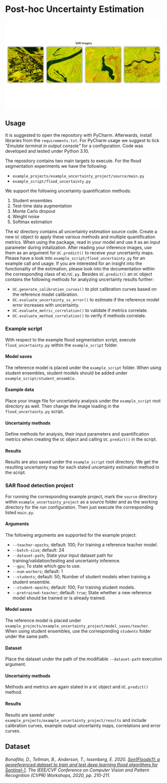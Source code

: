 # Post-hoc Uncertainty Estimation
<div style="text-align: center;">
    <img src="assets/animation.gif" alt="drawing" width="700"/>
</div>

## Usage
It is suggested to open the repository with PyCharm. Afterwards, install libraries from the `requirements.txt`. For PyCharm usage we suggest to tick _"Emulate terminal in output console"_ for a configuration. Code was developed and tested under Python 3.10.

The repository contains two main targets to execute. For the flood segmentation experiments we have the following:
- `example_projects/example_uncertainty_project/source/main.py`
- `example_script/flood_uncertainty.py`

We support the following uncertainty quantification methods:
1. Student ensembles
2. Test-time data augmentation
3. Monte Carlo dropout
4. Weight noise
5. Softmax estimation

The `W2` directory contains all uncertainty estimation source code. Create a new `UC` object to apply these various methods and multiple quantification metrics. When using the package, read in your model and use it as an input parameter during initalization. After reading your inference images, use them as an argument for `UC.predict()` to receive your uncertainty maps. Please have a look into `example_script/flood_uncertainty.py` for an example call and usage. If you are interested for an insight into the functionality of the estimation, please look into the documentation within the corresponding class of `W2/UC.py`. Besides `UC.predict()` an `UC` object contains the following methods for analyzing uncertainty results further:
- `UC.generate_calibration_curves()` to plot calibration curves based on the reference model calibration.
- `UC.evaluate_uncertainty_vs_error()` to estimate if the reference model error increases with uncertainty.
- `UC.evaluate_metric_correlation()` to validate if metrics correlate.
- `UC.evaluate_method_correlation()` to verify if methods correlate.

### Example script
With respect to the example flood segmentation script, execute `flood_uncertainty.py` within the `example_script` folder.

#### Model saves
The reference model is placed under the `example_script` folder. When using student ensembles, student models should be added under `example_script/student_ensemble`.

#### Example data
Place your image file for uncertainty analysis under the `example_script` root directory as well. Then change the image loading in the `flood_uncertainty.py` script.

#### Uncertainty methods
Define methods for analysis, their input parameters and quantification metrics when creating the `UC` object and calling `UC.predict()` in the script.

#### Results
Results are also saved under the `example_script` root directory. We get the resulting uncertainty map for each stated uncertainty estimation method in the script.

### SAR flood detection project
For running the corresponding example project, mark the `source` directory within `example_uncertainty_project` as a source folder and as the working directory for the run configuration.
Then just execute the corresponding listed `main.py`.

#### Arguments
The following arguments are supported for the example project:
- `--teacher-epochs`; default: 100; For training a reference teacher model.
- `--batch-size`; default: 24
- `--dataset-path`; State your input dataset path for training/validation/testing and uncertainty inference.
- `--gpu`; To state which gpu to use.
- `--num-workers`; default: 1
- `--students`; default: 50; Number of student models when training a student ensemble.
- `--student-epochs`; default: 100; For training student models.
- `--pretrained-teacher`; default: `true`; State whether a new reference model should be trained or is already trained.

#### Model saves
The reference model is placed under `example_projects/example_uncertainty_project/model_saves/teacher`. When using student ensembles, use the corresponding `students` folder under the same path.

#### Dataset
Place the dataset under the path of the modifiable `--dataset-path` execution argument.

#### Uncertainty methods
Methods and metrics are again stated in a `UC` object and `UC.predict()` method.

#### Results
Results are saved under `example_projects/example_uncertainty_project/results` and include calibration curves, example output uncertainty maps, correlations and error curves.

## Dataset
###### Bonafilia, D., Tellman, B., Anderson, T., Issenberg, E. 2020. [Sen1Floods11: a georeferenced dataset to train and test deep learning flood algorithms for Sentinel-1](https://github.com/cloudtostreet/Sen1Floods11). The IEEE/CVF Conference on Computer Vision and Pattern Recognition (CVPR) Workshops, 2020, pp. 210-211.
